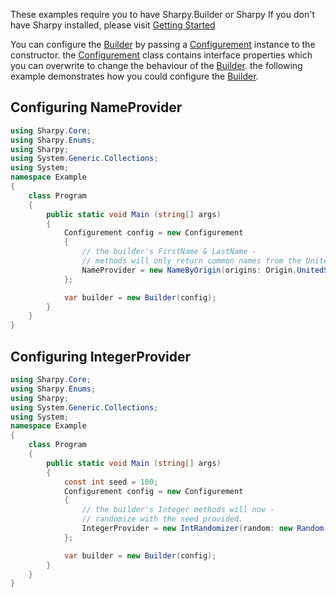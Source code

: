 These examples require you to have Sharpy.Builder or Sharpy
If you don't have Sharpy installed, please visit [Getting Started](./getting.started.md)

You can configure the [Builder](xref:Sharpy.Builder) by passing a [Configurement](xref:Sharpy.Configurement) instance to the constructor.
the [Configurement](xref:Sharpy.Configurement) class contains interface properties which you can overwrite to change the behaviour of the [Builder](xref:Sharpy.Builder).
the following example demonstrates how you could configure the [Builder](xref:Sharpy.Builder).

## Configuring NameProvider

```csharp
using Sharpy.Core;
using Sharpy.Enums;
using Sharpy;
using System.Generic.Collections;
using System;
namespace Example
{
    class Program
    {
        public static void Main (string[] args)
        {
            Configurement config = new Configurement
            {
                // the builder's FirstName & LastName -
                // methods will only return common names from the United States.
                NameProvider = new NameByOrigin(origins: Origin.UnitedStates)
            };

            var builder = new Builder(config);
        }
    }
}

```

## Configuring IntegerProvider

```csharp
using Sharpy.Core;
using Sharpy.Enums;
using Sharpy;
using System.Generic.Collections;
using System;
namespace Example
{
    class Program
    {
        public static void Main (string[] args)
        {
            const int seed = 100;
            Configurement config = new Configurement
            {
                // the builder's Integer methods will now -
                // randomize with the seed provided.
                IntegerProvider = new IntRandomizer(random: new Random(seed))
            };

            var builder = new Builder(config);
        }
    }
}

```
